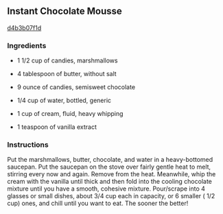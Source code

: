 ## Instant Chocolate Mousse

[d4b3b07f1d](http://www.cookstr.com/recipes/instant-chocolate-mousse)

### Ingredients

 - 1 1/2 cup of candies, marshmallows

 - 4 tablespoon of butter, without salt

 - 9 ounce of candies, semisweet chocolate

 - 1/4 cup of water, bottled, generic

 - 1 cup of cream, fluid, heavy whipping

 - 1 teaspoon of vanilla extract

### Instructions

Put the marshmallows, butter, chocolate, and water in a heavy-bottomed saucepan. Put the saucepan on the stove over fairly gentle heat to melt, stirring every now and again. Remove from the heat. Meanwhile, whip the cream with the vanilla until thick and then fold into the cooling chocolate mixture until you have a smooth, cohesive mixture. Pour/scrape into 4 glasses or small dishes, about 3/4 cup each in capacity, or 6 smaller ( 1/2 cup) ones, and chill until you want to eat. The sooner the better!